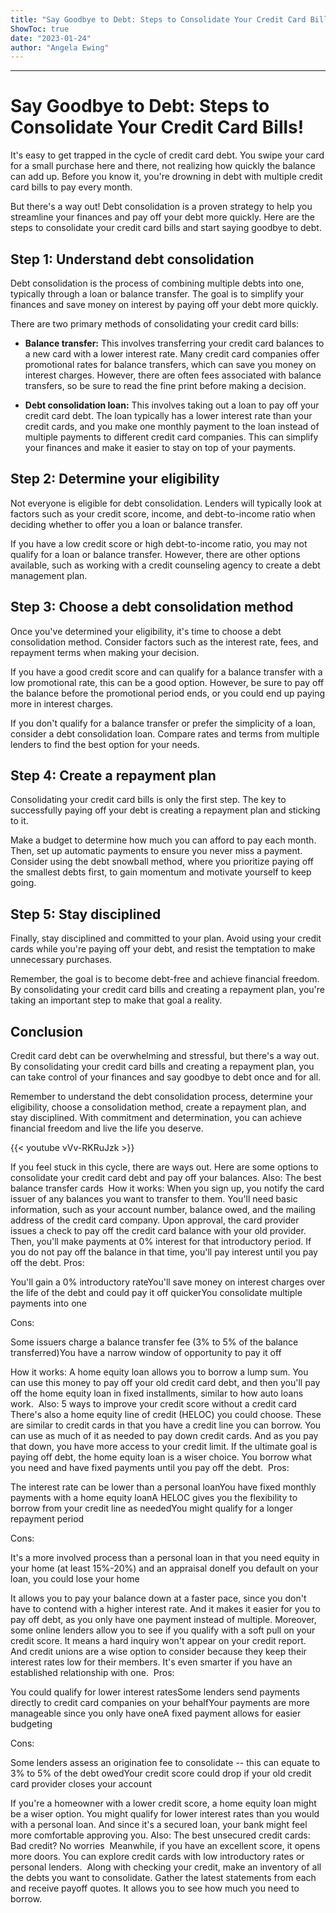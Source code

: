 ```yaml
---
title: "Say Goodbye to Debt: Steps to Consolidate Your Credit Card Bills!"
ShowToc: true 
date: "2023-01-24"
author: "Angela Ewing"
---
```

*****
# Say Goodbye to Debt: Steps to Consolidate Your Credit Card Bills!

It's easy to get trapped in the cycle of credit card debt. You swipe your card for a small purchase here and there, not realizing how quickly the balance can add up. Before you know it, you're drowning in debt with multiple credit card bills to pay every month.

But there's a way out! Debt consolidation is a proven strategy to help you streamline your finances and pay off your debt more quickly. Here are the steps to consolidate your credit card bills and start saying goodbye to debt.

## Step 1: Understand debt consolidation

Debt consolidation is the process of combining multiple debts into one, typically through a loan or balance transfer. The goal is to simplify your finances and save money on interest by paying off your debt more quickly.

There are two primary methods of consolidating your credit card bills:

- **Balance transfer:** This involves transferring your credit card balances to a new card with a lower interest rate. Many credit card companies offer promotional rates for balance transfers, which can save you money on interest charges. However, there are often fees associated with balance transfers, so be sure to read the fine print before making a decision.

- **Debt consolidation loan:** This involves taking out a loan to pay off your credit card debt. The loan typically has a lower interest rate than your credit cards, and you make one monthly payment to the loan instead of multiple payments to different credit card companies. This can simplify your finances and make it easier to stay on top of your payments.

## Step 2: Determine your eligibility

Not everyone is eligible for debt consolidation. Lenders will typically look at factors such as your credit score, income, and debt-to-income ratio when deciding whether to offer you a loan or balance transfer.

If you have a low credit score or high debt-to-income ratio, you may not qualify for a loan or balance transfer. However, there are other options available, such as working with a credit counseling agency to create a debt management plan.

## Step 3: Choose a debt consolidation method

Once you've determined your eligibility, it's time to choose a debt consolidation method. Consider factors such as the interest rate, fees, and repayment terms when making your decision.

If you have a good credit score and can qualify for a balance transfer with a low promotional rate, this can be a good option. However, be sure to pay off the balance before the promotional period ends, or you could end up paying more in interest charges.

If you don't qualify for a balance transfer or prefer the simplicity of a loan, consider a debt consolidation loan. Compare rates and terms from multiple lenders to find the best option for your needs.

## Step 4: Create a repayment plan

Consolidating your credit card bills is only the first step. The key to successfully paying off your debt is creating a repayment plan and sticking to it.

Make a budget to determine how much you can afford to pay each month. Then, set up automatic payments to ensure you never miss a payment. Consider using the debt snowball method, where you prioritize paying off the smallest debts first, to gain momentum and motivate yourself to keep going.

## Step 5: Stay disciplined

Finally, stay disciplined and committed to your plan. Avoid using your credit cards while you're paying off your debt, and resist the temptation to make unnecessary purchases.

Remember, the goal is to become debt-free and achieve financial freedom. By consolidating your credit card bills and creating a repayment plan, you're taking an important step to make that goal a reality.

## Conclusion

Credit card debt can be overwhelming and stressful, but there's a way out. By consolidating your credit card bills and creating a repayment plan, you can take control of your finances and say goodbye to debt once and for all.

Remember to understand the debt consolidation process, determine your eligibility, choose a consolidation method, create a repayment plan, and stay disciplined. With commitment and determination, you can achieve financial freedom and live the life you deserve.

{{< youtube vVv-RKRuJzk >}} 



If you feel stuck in this cycle, there are ways out. Here are some options to consolidate your credit card debt and pay off your balances.
Also: The best balance transfer cards 
How it works: When you sign up, you notify the card issuer of any balances you want to transfer to them. You'll need basic information, such as your account number, balance owed, and the mailing address of the credit card company. Upon approval, the card provider issues a check to pay off the credit card balance with your old provider. Then, you'll make payments at 0% interest for that introductory period. If you do not pay off the balance in that time, you'll pay interest until you pay off the debt.
Pros:

 
You'll gain a 0% introductory rateYou'll save money on interest charges over the life of the debt and could pay it off quickerYou consolidate multiple payments into one


Cons:

 
Some issuers charge a balance transfer fee (3% to 5% of the balance transferred)You have a narrow window of opportunity to pay it off


How it works: A home equity loan allows you to borrow a lump sum. You can use this money to pay off your old credit card debt, and then you'll pay off the home equity loan in fixed installments, similar to how auto loans work. 
Also: 5 ways to improve your credit score without a credit card 
There's also a home equity line of credit (HELOC) you could choose. These are similar to credit cards in that you have a credit line you can borrow. You can use as much of it as needed to pay down credit cards. And as you pay that down, you have more access to your credit limit. If the ultimate goal is paying off debt, the home equity loan is a wiser choice. You borrow what you need and have fixed payments until you pay off the debt. 
Pros:

 
The interest rate can be lower than a personal loanYou have fixed monthly payments with a home equity loanA HELOC gives you the flexibility to borrow from your credit line as neededYou might qualify for a longer repayment period


Cons:

 
It's a more involved process than a personal loan in that you need equity in your home (at least 15%-20%) and an appraisal doneIf you default on your loan, you could lose your home


It allows you to pay your balance down at a faster pace, since you don't have to contend with a higher interest rate. And it makes it easier for you to pay off debt, as you only have one payment instead of multiple.
Moreover, some online lenders allow you to see if you qualify with a soft pull on your credit score. It means a hard inquiry won't appear on your credit report. 
And credit unions are a wise option to consider because they keep their interest rates low for their members. It's even smarter if you have an established relationship with one. 
Pros:

 
You could qualify for lower interest ratesSome lenders send payments directly to credit card companies on your behalfYour payments are more manageable since you only have oneA fixed payment allows for easier budgeting


Cons:

 
Some lenders assess an origination fee to consolidate -- this can equate to 3% to 5% of the debt owedYour credit score could drop if your old credit card provider closes your account


If you're a homeowner with a lower credit score, a home equity loan might be a wiser option. You might qualify for lower interest rates than you would with a personal loan. And since it's a secured loan, your bank might feel more comfortable approving you.
Also: The best unsecured credit cards: Bad credit? No worries 
Meanwhile, if you have an excellent score, it opens more doors. You can explore credit cards with low introductory rates or personal lenders. 
Along with checking your credit, make an inventory of all the debts you want to consolidate. Gather the latest statements from each and receive payoff quotes. It allows you to see how much you need to borrow.




